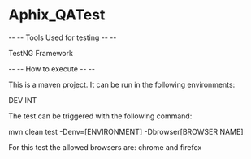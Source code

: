 # Aphix_QATest

 -- -- Tools Used for testing -- --

TestNG Framework


 -- -- How to execute -- --

This is a maven project.
It can be run in the following environments:

DEV
INT

The test can be triggered with the following command:


mvn clean test -Denv=[ENVIRONMENT] -Dbrowser[BROWSER NAME]

For this test the allowed browsers are: chrome and firefox

